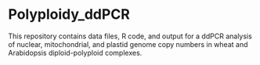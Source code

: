 # Polyploidy_ddPCR

This repository contains data files, R code, and output for a ddPCR analysis of nuclear, mitochondrial, and plastid genome copy numbers in wheat and Arabidopsis diploid-polyploid complexes.
